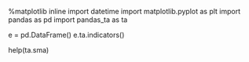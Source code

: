 %matplotlib inline
import datetime
import matplotlib.pyplot as plt
import pandas as pd
import pandas_ta as ta

e = pd.DataFrame()
e.ta.indicators()

help(ta.sma)
